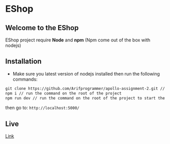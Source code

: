# EShop

## Welcome to the EShop

EShop project require **Node** and **npm** (Npm come out of the box with nodejs)

## Installation

- Make sure you latest version of nodejs installed then run the following commands:

```html
git clone https://github.com/Arifprogrammer/apollo-assignment-2.git // clone the project first
npm i // run the command on the root of the project
npm run dev // run the command on the root of the project to start the project locally
```

then go to: `http://localhost:5000/`

## Live
[Link](https://ecommerce-mongoose-zod.vercel.app/)
